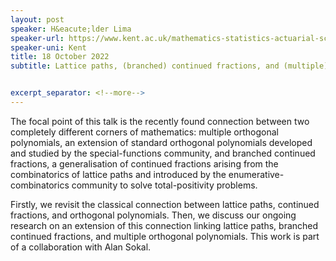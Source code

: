 ```yaml
---
layout: post
speaker: H&eacute;lder Lima
speaker-url: https://www.kent.ac.uk/mathematics-statistics-actuarial-science/people/1342/lima-h%C3%A9lder
speaker-uni: Kent
title: 18 October 2022
subtitle: Lattice paths, (branched) continued fractions, and (multiple) orthogonal polynomials 


excerpt_separator: <!--more-->
---
```

The focal point of this talk is the recently found connection between two completely different corners of mathematics: multiple orthogonal polynomials, an extension of standard orthogonal polynomials developed and studied by the special-functions community, and branched continued fractions, a generalisation of continued fractions arising from the combinatorics of lattice paths and introduced by the enumerative-combinatorics community to solve total-positivity problems. 

Firstly, we revisit the classical connection between lattice paths, continued fractions, and orthogonal polynomials. Then, we discuss our ongoing research on an extension of this connection linking lattice paths, branched continued fractions, and multiple orthogonal polynomials. This work is part of a collaboration with Alan Sokal. 

<!--more-->
